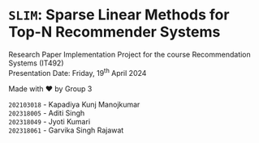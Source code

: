 # `SLIM`: Sparse Linear Methods for Top-N Recommender Systems

Research Paper Implementation Project for the course Recommendation Systems (IT492) <br>
Presentation Date: Friday, 19<sup>th</sup> April 2024

Made with ❤️ by Group 3

`202103018` - Kapadiya Kunj Manojkumar <br>
`202318005` - Aditi Singh <br>
`202318049` - Jyoti Kumari <br>
`202318061` - Garvika Singh Rajawat <be>
